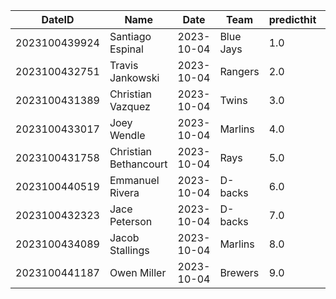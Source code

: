 DateID         |  Name                   |  Date        |  Team       |  predicthit  |  predicthitproba     |  hitbool  |  Last7DaysAVG  |  Last15DaysAVG  |  Last30DaysAVG
---------------|-------------------------|--------------|-------------|--------------|----------------------|-----------|----------------|-----------------|---------------
2023100439924  |  Santiago Espinal       |  2023-10-04  |  Blue Jays  |  1.0         |  0.6031539075782184  |  False    |  0.2           |  0.3            |  0.324
2023100432751  |  Travis Jankowski       |  2023-10-04  |  Rangers    |  2.0         |  0.6016792913148303  |  False    |  0.0           |  0.0            |  0.083
2023100431389  |  Christian Vazquez      |  2023-10-04  |  Twins      |  3.0         |  0.600759406210052   |  False    |  0.263         |  0.31           |  0.236
2023100433017  |  Joey Wendle            |  2023-10-04  |  Marlins    |  4.0         |  0.5998490682948979  |  False    |  0.0           |  0.0            |  0.135
2023100431758  |  Christian Bethancourt  |  2023-10-04  |  Rays       |  5.0         |  0.599666792574063   |  False    |  0.25          |  0.2            |  0.216
2023100440519  |  Emmanuel Rivera        |  2023-10-04  |  D-backs    |  6.0         |  0.5992251657935203  |  False    |  0.2           |  0.214          |  0.235
2023100432323  |  Jace Peterson          |  2023-10-04  |  D-backs    |  7.0         |  0.5980547133640355  |  False    |  0.167         |  0.158          |  0.2
2023100434089  |  Jacob Stallings        |  2023-10-04  |  Marlins    |  8.0         |  0.5935126111950376  |  False    |  0.167         |  0.087          |  0.182
2023100441187  |  Owen Miller            |  2023-10-04  |  Brewers    |  9.0         |  0.5920993561130984  |  False    |  0.0           |  0.0            |  0.0
